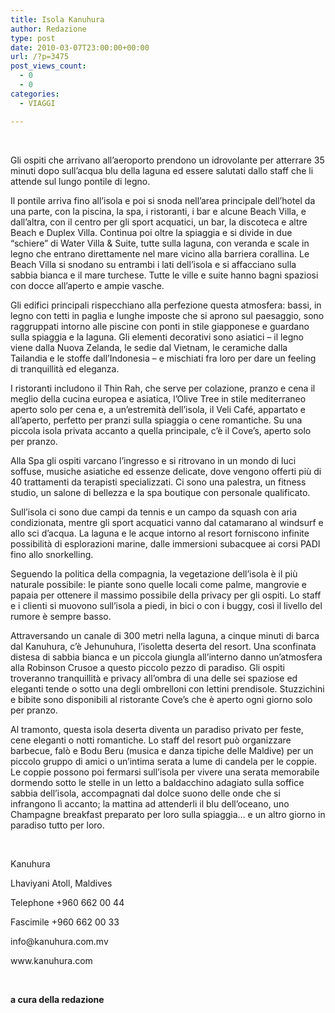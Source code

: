 ```yaml
---
title: Isola Kanuhura
author: Redazione
type: post
date: 2010-03-07T23:00:00+00:00
url: /?p=3475
post_views_count:
  - 0
  - 0
categories:
  - VIAGGI

---
```

&nbsp;

<p style="margin&#45;bottom: 0cm">
  Gli ospiti che arrivano all&rsquo;aeroporto prendono un idrovolante per atterrare 35 minuti dopo sull&rsquo;acqua blu della laguna ed essere salutati dallo staff che li attende sul lungo pontile di legno.
</p>

<p style="margin&#45;bottom: 0cm">
  Il pontile arriva fino all&rsquo;isola e poi si snoda nell&rsquo;area principale dell&rsquo;hotel da una parte, con la piscina, la spa, i ristoranti, i bar e alcune Beach Villa, e dall&rsquo;altra, con il centro per gli sport acquatici, un bar, la discoteca e altre Beach e Duplex Villa. Continua poi oltre la spiaggia e si divide in due &ldquo;schiere&rdquo; di Water Villa & Suite, tutte sulla laguna, con veranda e scale in legno che entrano direttamente nel mare vicino alla barriera corallina. Le Beach Villa si snodano su entrambi i lati dell&rsquo;isola e si affacciano sulla sabbia bianca e il mare turchese. Tutte le ville e suite hanno bagni spaziosi con docce all&rsquo;aperto e ampie vasche.
</p>

<p style="margin&#45;bottom: 0cm">
  Gli edifici principali rispecchiano alla perfezione questa atmosfera: bassi, in legno con tetti in paglia e lunghe imposte che si aprono sul paesaggio, sono raggruppati intorno alle piscine con ponti in stile giapponese e guardano sulla spiaggia e la laguna. Gli elementi decorativi sono asiatici &ndash; il legno viene dalla Nuova Zelanda, le sedie dal Vietnam, le ceramiche dalla Tailandia e le stoffe dall&rsquo;Indonesia &ndash; e mischiati fra loro per dare un feeling di tranquillit&agrave; ed eleganza.
</p>

<p style="margin&#45;bottom: 0cm">
  I ristoranti includono il Thin Rah, che serve per colazione, pranzo e cena il meglio della cucina europea e asiatica, l&rsquo;Olive Tree in stile mediterraneo aperto solo per cena e, a un&rsquo;estremit&agrave; dell&rsquo;isola, il Veli Caf&eacute;, appartato e all&rsquo;aperto, perfetto per pranzi sulla spiaggia o cene romantiche. Su una piccola isola privata accanto a quella principale, c&rsquo;&egrave; il Cove&rsquo;s, aperto solo per pranzo.
</p>

<p style="margin&#45;bottom: 0cm">
  Alla Spa gli ospiti varcano l&rsquo;ingresso e si ritrovano in un mondo di luci soffuse, musiche asiatiche ed essenze delicate, dove vengono offerti pi&ugrave; di 40 trattamenti da terapisti specializzati. Ci sono una palestra, un fitness studio, un salone di bellezza e la spa boutique con personale qualificato.
</p>

<p style="margin&#45;bottom: 0cm">
  Sull&rsquo;isola ci sono due campi da tennis e un campo da squash con aria condizionata, mentre gli sport acquatici vanno dal catamarano al windsurf e allo sci d&rsquo;acqua. La laguna e le acque intorno al resort forniscono infinite possibilit&agrave; di esplorazioni marine, dalle immersioni subacquee ai corsi PADI fino allo snorkelling.
</p>

<p style="margin&#45;bottom: 0cm">
  Seguendo la politica della compagnia, la vegetazione dell&rsquo;isola &egrave; il pi&ugrave; naturale possibile: le piante sono quelle locali come palme, mangrovie e papaia per ottenere il massimo possibile della privacy per gli ospiti. Lo staff e i clienti si muovono sull&rsquo;isola a piedi, in bici o con i buggy, cos&igrave; il livello del rumore &egrave; sempre basso.
</p>

<p style="margin&#45;bottom: 0cm">
  Attraversando un canale di 300 metri nella laguna, a cinque minuti di barca dal Kanuhura, c&rsquo;&egrave; Jehunuhura, l&rsquo;isoletta deserta del resort. Una sconfinata distesa di sabbia bianca e un piccola giungla all&rsquo;interno danno un&rsquo;atmosfera alla Robinson Crusoe a questo piccolo pezzo di paradiso. Gli ospiti troveranno tranquillit&agrave; e privacy all&rsquo;ombra di una delle sei spaziose ed eleganti tende o sotto una degli ombrelloni con lettini prendisole. Stuzzichini e bibite sono disponibili al ristorante Cove&rsquo;s che &egrave; aperto ogni giorno solo per pranzo.
</p>

<p style="margin&#45;bottom: 0cm">
  Al tramonto, questa isola deserta diventa un paradiso privato per feste, cene eleganti o notti romantiche. Lo staff del resort pu&ograve; organizzare barbecue, fal&ograve; e Bodu Beru (musica e danza tipiche delle Maldive) per un piccolo gruppo di amici o un&rsquo;intima serata a lume di candela per le coppie. Le coppie possono poi fermarsi sull&rsquo;isola per vivere una serata memorabile dormendo sotto le stelle in un letto a baldacchino adagiato sulla soffice sabbia dell&rsquo;isola, accompagnati dal dolce suono delle onde che si infrangono l&igrave; accanto; la mattina ad attenderli il blu dell&rsquo;oceano, uno Champagne breakfast preparato per loro sulla spiaggia&hellip; e un altro giorno in paradiso tutto per loro.
</p>

<p style="margin&#45;bottom: 0cm">
  &nbsp;
</p>

<p style="margin&#45;bottom: 0cm">
  Kanuhura
</p>

<p style="margin&#45;bottom: 0cm">
  Lhaviyani Atoll, Maldives
</p>

<p style="margin&#45;bottom: 0cm">
  Telephone +960 662 00 44
</p>

<p style="margin&#45;bottom: 0cm">
  Fascimile +960 662 00 33
</p>

<p style="margin&#45;bottom: 0cm">
  info@kanuhura.com.mv
</p>

<p style="margin&#45;bottom: 0cm">
  www.kanuhura.com
</p>

<p style="margin&#45;bottom: 0cm">
  &nbsp;
</p>

<p style="margin&#45;bottom: 0cm">
  <strong>a cura della redazione</strong>
</p>